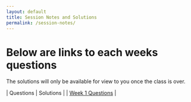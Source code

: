 ```yaml
---
layout: default
title: Session Notes and Solutions
permalink: /session-notes/
---
```


# Below are links to each weeks questions

The solutions will only be available for view to you once the class is over. 

| Questions | Solutions |
| [Week 1 Questions](w1-q.md) |
